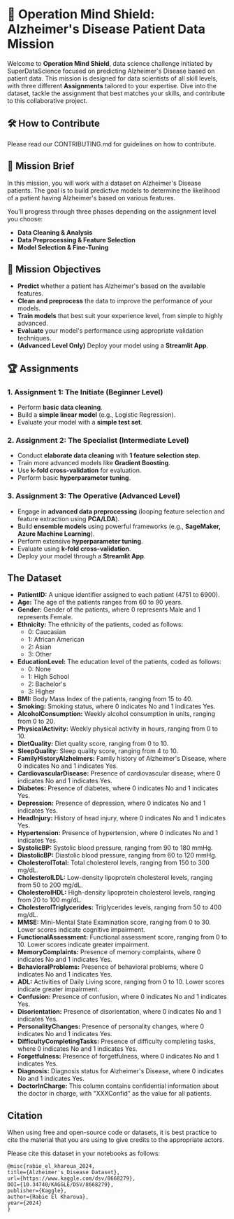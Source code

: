 # 🧠 Operation Mind Shield: Alzheimer's Disease Patient Data Mission

Welcome to **Operation Mind Shield**, data science challenge initiated by SuperDataScience focused on predicting Alzheimer's Disease based on patient data. This mission is designed for data scientists of all skill levels, with three different **Assignments** tailored to your expertise. Dive into the dataset, tackle the assignment that best matches your skills, and contribute to this collaborative project.

## 🛠 How to Contribute

Please read our CONTRIBUTING.md for guidelines on how to contribute.

## 📜 Mission Brief

In this mission, you will work with a dataset on Alzheimer's Disease patients. The goal is to build predictive models to determine the likelihood of a patient having Alzheimer's based on various features.

You'll progress through three phases depending on the assignment level you choose:
- **Data Cleaning & Analysis**
- **Data Preprocessing & Feature Selection**
- **Model Selection & Fine-Tuning**

## 🎯 Mission Objectives

- **Predict** whether a patient has Alzheimer's based on the available features.
- **Clean and preprocess** the data to improve the performance of your models.
- **Train models** that best suit your experience level, from simple to highly advanced.
- **Evaluate** your model's performance using appropriate validation techniques.
- **(Advanced Level Only)** Deploy your model using a **Streamlit App**.

## 🏆 Assignments

### 1. **Assignment 1: The Initiate** (Beginner Level)
- Perform **basic data cleaning**.
- Build a **simple linear model** (e.g., Logistic Regression).
- Evaluate your model with a **simple test set**.

### 2. **Assignment 2: The Specialist** (Intermediate Level)
- Conduct **elaborate data cleaning** with **1 feature selection step**.
- Train more advanced models like **Gradient Boosting**.
- Use **k-fold cross-validation** for evaluation.
- Perform basic **hyperparameter tuning**.

### 3. **Assignment 3: The Operative** (Advanced Level)
- Engage in **advanced data preprocessing** (looping feature selection and feature extraction using **PCA/LDA**).
- Build **ensemble models** using powerful frameworks (e.g., **SageMaker, Azure Machine Learning**).
- Perform extensive **hyperparameter tuning**.
- Evaluate using **k-fold cross-validation**.
- Deploy your model through a **Streamlit App**.

## The Dataset

- **PatientID:** A unique identifier assigned to each patient (4751 to 6900).
- **Age:** The age of the patients ranges from 60 to 90 years.
- **Gender:** Gender of the patients, where 0 represents Male and 1 represents Female.
- **Ethnicity:** The ethnicity of the patients, coded as follows:
    - 0: Caucasian
    - 1: African American
    - 2: Asian
    - 3: Other
- **EducationLevel:** The education level of the patients, coded as follows:
    - 0: None
    - 1: High School
    - 2: Bachelor's
    - 3: Higher
- **BMI:** Body Mass Index of the patients, ranging from 15 to 40.
- **Smoking:** Smoking status, where 0 indicates No and 1 indicates Yes.
- **AlcoholConsumption:** Weekly alcohol consumption in units, ranging from 0 to 20.
- **PhysicalActivity:** Weekly physical activity in hours, ranging from 0 to 10.
- **DietQuality:** Diet quality score, ranging from 0 to 10.
- **SleepQuality:** Sleep quality score, ranging from 4 to 10.
- **FamilyHistoryAlzheimers:** Family history of Alzheimer's Disease, where 0 indicates No and 1 indicates Yes.
- **CardiovascularDisease:** Presence of cardiovascular disease, where 0 indicates No and 1 indicates Yes.
- **Diabetes:** Presence of diabetes, where 0 indicates No and 1 indicates Yes.
- **Depression:** Presence of depression, where 0 indicates No and 1 indicates Yes.
- **HeadInjury:** History of head injury, where 0 indicates No and 1 indicates Yes.
- **Hypertension:** Presence of hypertension, where 0 indicates No and 1 indicates Yes.
- **SystolicBP:** Systolic blood pressure, ranging from 90 to 180 mmHg.
- **DiastolicBP:** Diastolic blood pressure, ranging from 60 to 120 mmHg.
- **CholesterolTotal:** Total cholesterol levels, ranging from 150 to 300 mg/dL.
- **CholesterolLDL:** Low-density lipoprotein cholesterol levels, ranging from 50 to 200 mg/dL.
- **CholesterolHDL:** High-density lipoprotein cholesterol levels, ranging from 20 to 100 mg/dL.
- **CholesterolTriglycerides:** Triglycerides levels, ranging from 50 to 400 mg/dL.
- **MMSE:** Mini-Mental State Examination score, ranging from 0 to 30. Lower scores indicate cognitive impairment.
- **FunctionalAssessment:** Functional assessment score, ranging from 0 to 10. Lower scores indicate greater impairment.
- **MemoryComplaints:** Presence of memory complaints, where 0 indicates No and 1 indicates Yes.
- **BehavioralProblems:** Presence of behavioral problems, where 0 indicates No and 1 indicates Yes.
- **ADL:** Activities of Daily Living score, ranging from 0 to 10. Lower scores indicate greater impairment.
- **Confusion:** Presence of confusion, where 0 indicates No and 1 indicates Yes.
- **Disorientation:** Presence of disorientation, where 0 indicates No and 1 indicates Yes.
- **PersonalityChanges:** Presence of personality changes, where 0 indicates No and 1 indicates Yes.
- **DifficultyCompletingTasks:** Presence of difficulty completing tasks, where 0 indicates No and 1 indicates Yes.
- **Forgetfulness:** Presence of forgetfulness, where 0 indicates No and 1 indicates Yes.
- **Diagnosis:** Diagnosis status for Alzheimer's Disease, where 0 indicates No and 1 indicates Yes.
- **DoctorInCharge:** This column contains confidential information about the doctor in charge, with "XXXConfid" as the value for all patients.

## Citation
When using free and open-source code or datasets, it is best practice to cite the material that you are using to give credits to the appropriate actors.

Please cite this dataset in your notebooks as follows:

```
@misc{rabie_el_kharoua_2024,
title={Alzheimer's Disease Dataset},
url={https://www.kaggle.com/dsv/8668279},
DOI={10.34740/KAGGLE/DSV/8668279},
publisher={Kaggle},
author={Rabie El Kharoua},
year={2024}
}
```